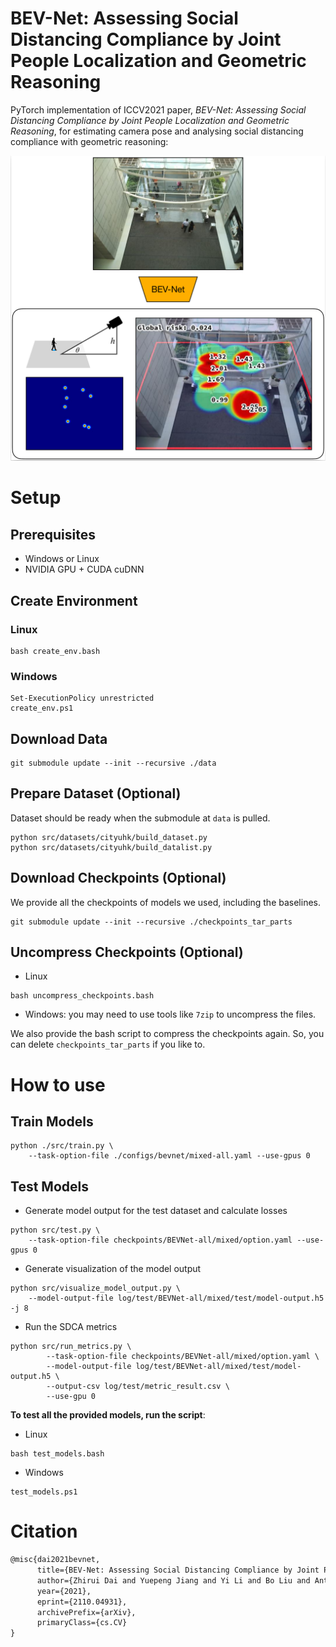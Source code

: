 BEV-Net: Assessing Social Distancing Compliance by Joint People Localization and Geometric Reasoning
======

PyTorch implementation of ICCV2021 paper, *BEV-Net: Assessing Social
Distancing Compliance by Joint People Localization and Geometric Reasoning*,
for estimating camera pose and analysing social distancing compliance with
geometric reasoning:

![](assets/teaser.png)

# Setup

## Prerequisites

- Windows or Linux
- NVIDIA GPU + CUDA cuDNN

## Create Environment

### Linux

```shell
bash create_env.bash
```

### Windows

```shell
Set-ExecutionPolicy unrestricted
create_env.ps1
```

## Download Data

```shell
git submodule update --init --recursive ./data
```

## Prepare Dataset (Optional)

Dataset should be ready when the submodule at `data` is pulled.

```shell
python src/datasets/cityuhk/build_dataset.py
python src/datasets/cityuhk/build_datalist.py
```

## Download Checkpoints (Optional)

We provide all the checkpoints of models we used, including the baselines.
```shell
git submodule update --init --recursive ./checkpoints_tar_parts
```

## Uncompress Checkpoints (Optional)

- Linux
```shell
bash uncompress_checkpoints.bash
```
- Windows: you may need to use tools like `7zip` to uncompress the files.

We also provide the bash script to compress the checkpoints again. So, you
can delete `checkpoints_tar_parts` if you like to.

# How to use

## Train Models

```shell
python ./src/train.py \
    --task-option-file ./configs/bevnet/mixed-all.yaml --use-gpus 0
```

## Test Models

- Generate model output for the test dataset and calculate losses
```shell
python src/test.py \
    --task-option-file checkpoints/BEVNet-all/mixed/option.yaml --use-gpus 0
```
- Generate visualization of the model output
```shell
python src/visualize_model_output.py \
    --model-output-file log/test/BEVNet-all/mixed/test/model-output.h5 -j 8
```
- Run the SDCA metrics
```shell
python src/run_metrics.py \
        --task-option-file checkpoints/BEVNet-all/mixed/option.yaml \
        --model-output-file log/test/BEVNet-all/mixed/test/model-output.h5 \
        --output-csv log/test/metric_result.csv \
        --use-gpu 0
```

**To test all the provided models, run the script**:
- Linux
```shell
bash test_models.bash
```
- Windows
```shell
test_models.ps1
```

# Citation

```latex
@misc{dai2021bevnet,
      title={BEV-Net: Assessing Social Distancing Compliance by Joint People Localization and Geometric Reasoning},
      author={Zhirui Dai and Yuepeng Jiang and Yi Li and Bo Liu and Antoni B. Chan and Nuno Vasconcelos},
      year={2021},
      eprint={2110.04931},
      archivePrefix={arXiv},
      primaryClass={cs.CV}
}
```
